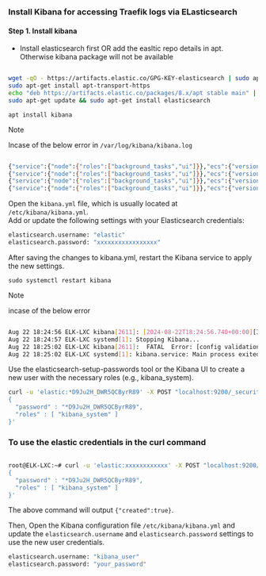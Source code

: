 ### Install Kibana for accessing Traefik logs via ELasticsearch

#### Step 1. Install kibana

- Install elasticsearch first OR add the easltic repo details in apt. Otherwise kibana package will not be available

```bash

wget -qO - https://artifacts.elastic.co/GPG-KEY-elasticsearch | sudo apt-key add -
sudo apt-get install apt-transport-https
echo "deb https://artifacts.elastic.co/packages/8.x/apt stable main" | sudo tee -a /etc/apt/sources.list.d/elastic-8.x.list
sudo apt-get update && sudo apt-get install elasticsearch

```



`apt install kibana`


> [!NOTE]
> 
> Incase of the below error in `/var/log/kibana/kibana.log`


```bash

{"service":{"node":{"roles":["background_tasks","ui"]}},"ecs":{"version":"8.11.0"},"@timestamp":"2024-08-22T18:04:53.124+00:00","message":"Registering endpoint:user-artifact-packager task with timeout of [20m], interval of [60s] and policy update batch size of [25]","log":{"level":"INFO","logger":"plugins.securitySolution.endpoint:user-artifact-packager:1.0.0"},"process":{"pid":2271,"uptime":14.678670054},"trace":{"id":"408b729964903a9ccec452c8e52bb9f4"},"transaction":{"id":"0461c5647e25bb6b"}}
{"service":{"node":{"roles":["background_tasks","ui"]}},"ecs":{"version":"8.11.0"},"@timestamp":"2024-08-22T18:04:53.124+00:00","message":"Registering task [endpoint:complete-external-response-actions] with timeout of [5m] and run interval of [60s]","log":{"level":"INFO","logger":"plugins.securitySolution.endpoint:complete-external-response-actions"},"process":{"pid":2271,"uptime":14.679037549},"trace":{"id":"408b729964903a9ccec452c8e52bb9f4"},"transaction":{"id":"0461c5647e25bb6b"}}
{"service":{"node":{"roles":["background_tasks","ui"]}},"ecs":{"version":"8.11.0"},"@timestamp":"2024-08-22T18:04:54.505+00:00","message":"Unable to retrieve version information from Elasticsearch nodes. security_exception\n\tRoot causes:\n\t\tsecurity_exception: missing authentication credentials for REST request [/_nodes?filter_path=nodes.*.version%2Cnodes.*.http.publish_address%2Cnodes.*.ip]","log":{"level":"ERROR","logger":"elasticsearch-service"},"process":{"pid":2271,"uptime":16.059943807},"trace":{"id":"408b729964903a9ccec452c8e52bb9f4"},"transaction":{"id":"0461c5647e25bb6b"}}
{"service":{"node":{"roles":["background_tasks","ui"]}},"ecs":{"version":"8.11.0"},"@timestamp":"2024-08-22T18:04:55.201+00:00","message":"Browser executable: /usr/share/kibana/node_modules/@kbn/screenshotting-plugin/chromium/headless_shell-linux_x64/headless_shell","log":{"level":"INFO","logger":"plugins.screenshotting.chromium"},"process":{"pid":2271,"uptime":16.755999172},"trace":{"id":"408b729964903a9ccec452c8e52bb9f4"},"transaction":{"id":"0461c5647e25bb6b"}}

```


Open the `kibana.yml` file, which is usually located at `/etc/kibana/kibana.yml`.  
Add or update the following settings with your Elasticsearch credentials:  

```bash
elasticsearch.username: "elastic"
elasticsearch.password: "xxxxxxxxxxxxxxxxx"
```


After saving the changes to kibana.yml, restart the Kibana service to apply the new settings.  
 
`sudo systemctl restart kibana`




> [!NOTE]
> 
> incase of the below error


```bash

Aug 22 18:24:56 ELK-LXC kibana[2611]: [2024-08-22T18:24:56.740+00:00][INFO ][node] Kibana process configured with roles: [background_tasks, ui]
Aug 22 18:24:57 ELK-LXC systemd[1]: Stopping Kibana...
Aug 22 18:25:02 ELK-LXC kibana[2611]:  FATAL  Error: [config validation of [elasticsearch].username]: value of "elastic" is forbidden. This is a superuser>
Aug 22 18:25:02 ELK-LXC systemd[1]: kibana.service: Main process exited, code=exited, status=78/CONFIG

```

Use the elasticsearch-setup-passwords tool or the Kibana UI to create a new user with the necessary roles (e.g., kibana_system).  

```bash
curl -u 'elastic:*D9Ju2H_DWR5QCByrR89' -X POST "localhost:9200/_security/user/kibana_user" -H "Content-Type: application/json" -d'
{
  "password" : "*D9Ju2H_DWR5QCByrR89",
  "roles" : [ "kibana_system" ]
}'

```

### To use the elastic credentials in the curl command

```bash

root@ELK-LXC:~# curl -u 'elastic:xxxxxxxxxxxx' -X POST "localhost:9200/_security/user/kibana_user" -H "Content-Type: application/json" -d'
{
  "password" : "*D9Ju2H_DWR5QCByrR89",
  "roles" : [ "kibana_system" ]
}'

```

The above command will output `{"created":true}`.   

Then, Open the Kibana configuration file `/etc/kibana/kibana.yml` and update the ``elasticsearch.username`` and ``elasticsearch.password`` settings to use the new user credentials.

```bash
elasticsearch.username: "kibana_user"
elasticsearch.password: "your_password"

```








